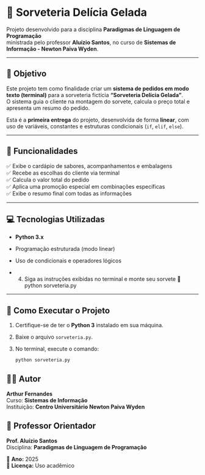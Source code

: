 # 🍨 Sorveteria Delícia Gelada

Projeto desenvolvido para a disciplina **Paradigmas de Linguagem de Programação**  
ministrada pelo professor **Aluízio Santos**, no curso de **Sistemas de Informação - Newton Paiva Wyden**.

---

## 🎯 Objetivo

Este projeto tem como finalidade criar um **sistema de pedidos em modo texto (terminal)** para a sorveteria fictícia **“Sorveteria Delícia Gelada”**.  
O sistema guia o cliente na montagem do sorvete, calcula o preço total e apresenta um resumo do pedido.

Esta é a **primeira entrega** do projeto, desenvolvida de forma **linear**, com uso de variáveis, constantes e estruturas condicionais (`if`, `elif`, `else`).

---

## 🧩 Funcionalidades

✅ Exibe o cardápio de sabores, acompanhamentos e embalagens  
✅ Recebe as escolhas do cliente via terminal  
✅ Calcula o valor total do pedido  
✅ Aplica uma promoção especial em combinações específicas  
✅ Exibe o resumo final com todas as informações

---

## 💻 Tecnologias Utilizadas

- **Python 3.x**
- Programação estruturada (modo linear)
- Uso de condicionais e operadores lógicos

- 4. Siga as instruções exibidas no terminal e monte seu sorvete 🍦 python sorveteria.py
---

## 🚀 Como Executar o Projeto

1. Certifique-se de ter o **Python 3** instalado em sua máquina.  
2. Baixe o arquivo `sorveteria.py`.  
3. No terminal, execute o comando:

   ```bash
   python sorveteria.py

## 👨‍💻 Autor

**Arthur Fernandes**  
Curso: **Sistemas de Informação**  
Instituição: **Centro Universitário Newton Paiva Wyden**

## 🧠 Professor Orientador

**Prof. Aluízio Santos**  
Disciplina: **Paradigmas de Linguagem de Programação**

📅 **Ano:** 2025  
🔗 **Licença:** Uso acadêmico


